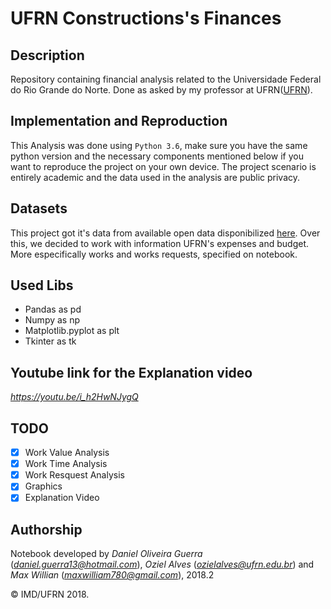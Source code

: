 # UFRN Constructions's Finances

## Description
Repository containing financial analysis related to the Universidade Federal do Rio Grande do Norte. Done as asked by my professor at UFRN([UFRN](https://ufrn.br)).

## Implementation and Reproduction 
This Analysis was done using `Python 3.6`, make sure you have the same python version and the necessary components mentioned below if you want to reproduce the project on your own device. The project scenario is entirely academic and the data used in the analysis are public privacy.

## Datasets
This project got it's data from available open data disponibilized [here](http://dados.ufrn.br). Over this, we decided to work with information UFRN's expenses and budget. More especifically works and works requests, specified on notebook.

## Used Libs
  - Pandas as pd
  - Numpy as np
  - Matplotlib.pyplot as plt
  - Tkinter as tk

## Youtube link for the Explanation video
*https://youtu.be/i_h2HwNJygQ*

## TODO

- [x] Work Value Analysis
- [x] Work Time Analysis
- [x] Work Resquest Analysis
- [x] Graphics
- [x] Explanation Video

## Authorship

Notebook developed by _Daniel Oliveira Guerra_ (*daniel.guerra13@hotmail.com*),  _Oziel Alves_ (*ozielalves@ufrn.edu.br*) and _Max Willian_ (*maxwilliam780@gmail.com*), 2018.2

&copy; IMD/UFRN 2018.

